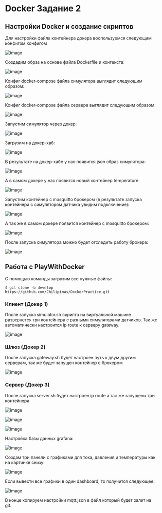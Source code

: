 # Docker Задание 2
## Настройки Docker и создание скриптов
Для настройки файла контейнера докера воспользуемся следующим конфигом конфигом

![image](assets/images/img.png)

Cоздадим образ на основе файла Dockerfile и контекста:

![image](assets/images/img_1.png)

Конфиг docker-compose файла симулятора выглядит следующим образом:

![image](assets/images/img_4.png)

Конфиг docker-compose файла сервера выглядит следующим образом:

![image](assets/images/img_5.png)

Запустим симулятор через докер:

![image](assets/images/img_6.png)

Загрузим на докер-хаб:

![image](assets/images/img_7.png)

В результате на докер-хабе у нас появится json образ симулятора:

![image](assets/images/img_8.png)

А в самом докере у нас появится новый контейнер temperature:

![image](assets/images/img_9.png)

Запустим контейнер с mosquitto брокером (в результате запуска контейнера с симулятором датчика увидим подключение):

![image](assets/images/img_2.png)

А так же в самом докере появится контейнер с mosquitto брокером:

![image](assets/images/img_12.png)

После запуска симулятора можно будет отследить работу брокера:

![image](assets/images/img_10.png)

## Работа с PlayWithDocker

С помощью команды загрузим все нужные файлы:

```shell
$ git clone -b develop https://github.com/Chilipinas/DockerPractice.git
```
### Клиент (Докер 1)
После запуска simulator.sh скрипта на виртуальной машине развернется три контейнера с разными симуляторами датчиков. Так же автоматически настроится ip route к серверу gateway.

![image](assets/images/img_11.png)

### Шлюз (Докер 2)
После запуска gateway.sh будет настроен путь к двум другим серверам, так же будет запущен контейнер с брокером

![image](assets/images/img_13.png)

### Сервер (Докер 3)
После запуска server.sh будет настроен ip route а так же запущены три контейнера

![image](assets/images/img_14.png)

![image](assets/images/img_15.png)

![image](assets/images/img_16.png)

Настройка базы данных grafana:

![image](assets/images/img_17.png)

Создам три панели с графиками для тока, давления и температуры как на картинке снизу:

![image](assets/images/img_18.png)

Если вывести все графики в один dashboard, то получится следующее:

![image](assets/images/img_19.png)

В конце копируем настройки mqtt.json в файл который будет залит на git.